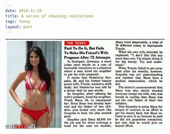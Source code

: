 ```yaml
---
date: 2014-11-28
title: A series of shocking revelations
tags: funny
layout: post
---
```


![hardjob](https://raw.githubusercontent.com/muneer78/muneer78.github.io/master/images/hardjob.jpeg)



